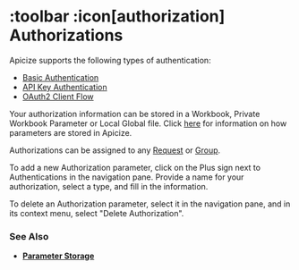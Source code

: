 # :toolbar :icon[authorization] Authorizations

Apicize supports the following types of authentication:

* [Basic Authentication](help:authorization/basic)
* [API Key Authentication](help:authorization/api-key)
* [OAuth2 Client Flow](help:authorization/oauth2-client)

Your authorization information can be stored in a Workbook, Private Workbook Parameter or Local Global file.  Click 
[here](help:parameter-storage) for information on how parameters are stored in Apicize.

Authorizations can be assigned to any [Request](help:requests) or [Group](help:groups).

To add a new Authorization parameter, click on the Plus sign next to Authentications in the navigation pane.  Provide a name for your authorization, select a type, and fill in the information.

To delete an Authorization parameter, select it in the navigation pane, and in its context menu, select "Delete Authorization".

### See Also

* [**Parameter Storage**](help:parameter-storage)